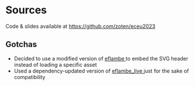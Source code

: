 # Sources

Code & slides available at <a href="https://github.com/zoten/eceu2023" target="_blank" alt="GitHub" class="text-xl slidev-icon-btn opacity-50 !border-none !hover:text-white"> <carbon-logo-github /> https://github.com/zoten/eceu2023 </a>

## Gotchas

 * <span class="text-sm">Decided to use a modified version of <a href="https://github.com/Stratus3D/eflambe" target="_blank" alt="GitHub" class="text-xl slidev-icon-btn opacity-50 !border-none !hover:text-white"> <carbon-logo-github /> eflambe </a> to embed the SVG header instead of loading a specific asset</span>
 * <span class="text-sm">Used a dependency-updated version of <a href="https://github.com/Stratus3D/eflambe_live" target="_blank" alt="GitHub" class="text-xl slidev-icon-btn opacity-50 !border-none !hover:text-white"> <carbon-logo-github /> eflambe_live </a> just for the sake of compatibility</span>
